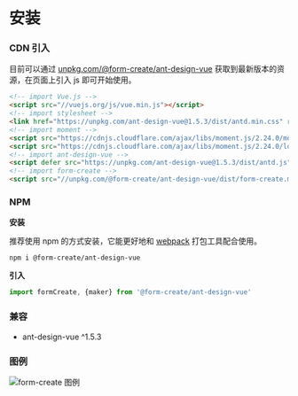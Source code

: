 # 安装

### CDN 引入

目前可以通过 [unpkg.com/@form-create/ant-design-vue](https://unpkg.com/@form-create/ant-design-vue/) 获取到最新版本的资源，在页面上引入 js 即可开始使用。

```html
<!-- import Vue.js -->
<script src="//vuejs.org/js/vue.min.js"></script>
<!-- import stylesheet -->
<link href="https://unpkg.com/ant-design-vue@1.5.3/dist/antd.min.css" rel="stylesheet">
<!-- import moment -->
<script src="https://cdnjs.cloudflare.com/ajax/libs/moment.js/2.24.0/moment.min.js"></script>
<script src="https://cdnjs.cloudflare.com/ajax/libs/moment.js/2.24.0/locale/zh-cn.js"></script>
<!-- import ant-design-vue -->
<script defer src="https://unpkg.com/ant-design-vue@1.5.3/dist/antd.js"></script>
<!-- import form-create -->
<script src="//unpkg.com/@form-create/ant-design-vue/dist/form-create.min.js"></script>
```


### NPM 

**安装**

推荐使用 npm 的方式安装，它能更好地和 [webpack](https://webpack.js.org/) 打包工具配合使用。

```
npm i @form-create/ant-design-vue
```

**引入**

```js
import formCreate, {maker} from '@form-create/ant-design-vue'
```

### 兼容

- ant-design-vue ^1.5.3


### 图例

![form-create 图例](/img/form-create.antd.jpg)
